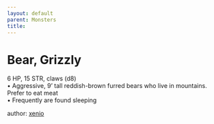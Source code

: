 ```yaml
---
layout: default
parent: Monsters
title:
---
```

# Bear, Grizzly
6 HP, 15 STR, claws (d8)    
• Aggressive, 9’ tall reddish-brown furred bears who live in mountains. Prefer to eat meat  
• Frequently are found sleeping  

author: [xenio](https://xenioinabottle.blogspot.com/2021/02/classic-monsters-for-cairnito-part-1.html)
